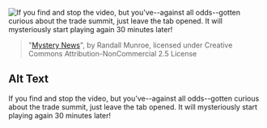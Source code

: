 ![If you find and stop the video, but you've--against all odds--gotten curious about the trade summit, just leave the tab opened. It will mysteriously start playing again 30 minutes later!](https://imgs.xkcd.com/comics/mystery_news.png)
> "[Mystery News](https://xkcd.com/1280/)", by Randall Munroe, licensed under Creative Commons Attribution-NonCommercial 2.5 License

## Alt Text
If you find and stop the video, but you've--against all odds--gotten curious about the trade summit, just leave the tab opened. It will mysteriously start playing again 30 minutes later!
